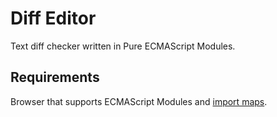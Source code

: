 # Diff Editor

Text diff checker written in Pure ECMAScript Modules.

## Requirements

Browser that supports ECMAScript Modules and [import maps](https://github.com/WICG/import-maps).
